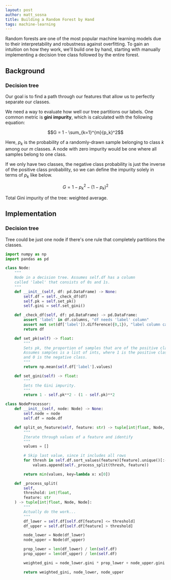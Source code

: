 ```yaml
---
layout: post
author: matt_sosna
title: Building a Random Forest by Hand
tags: machine-learning
---
```


Random forests are one of the most popular machine learning models due to their interpretability and robustness against overfitting. To gain an intuition on how they work, we'll build one by hand, starting with manually implementing a decision tree class followed by the entire forest.

## Background
### Decision tree
Our goal is to find a path through our features that allow us to perfectly separate our classes.

We need a way to evaluate how well our tree partitions our labels. One common metric is **gini impurity**, which is calculated with the following equation:

$$G = 1 - \sum_{k=1}^{m}{p_k}^2$$

Here, $p_k$ is the probability of a randomly-drawn sample belonging to class $k$ among our $m$ classes. A node with zero impurity would be one where all samples belong to one class.

If we only have two classes, the negative class probability is just the inverse of the positive class probability, so we can define the impurity solely in terms of $p_k$ like below.

$$G = 1 - {p_k}^2 - (1-p_k)^2$$

Total Gini impurity of the tree: weighted average.

## Implementation
### Decision tree

Tree could be just one node if there's one rule that completely partitions the classes.

```python
import numpy as np
import pandas as pd

class Node:
    """
    Node in a decision tree. Assumes self.df has a column
    called 'label' that consists of 0s and 1s.
    """
    def __init__(self, df: pd.DataFrame) -> None:
        self.df = self._check_df(df)
        self.pk = self.set_pk()
        self.gini = self.set_gini()

    def _check_df(self, df: pd.DataFrame) -> pd.DataFrame:
        assert 'label' in df.columns, "df needs 'label' column"
        assert not set(df['label']).difference({0,1}), "label column cannot have values besides {0,1}"
        return df

    def set_pk(self) -> float:
        """
        Sets pk, the proportion of samples that are of the positive class.
        Assumes samples is a list of ints, where 1 is the positive class
        and 0 is the negative class.
        """
        return np.mean(self.df['label'].values)

    def set_gini(self) -> float:
        """
        Sets the Gini impurity.
        """
        return 1 - self.pk**2 - (1 - self.pk)**2

class NodeProcessor:
    def __init__(self, node: Node) -> None:
        self.node = node
        self.df = node.df

    def split_on_feature(self, feature: str) -> tuple[int|float, Node, Node]:
        """
        Iterate through values of a feature and identify
        """
        values = []

        # Skip last value, since it includes all rows
        for thresh in self.df.sort_values(feature)[feature].unique()[:-1]:
            values.append(self._process_split(thresh, feature))

        return min(values, key=lambda x: x[0])

    def _process_split(
        self,
        threshold: int|float,
        feature: str
    ) -> tuple[int|float, Node, Node]:
        """
        Actually do the work...
        """
        df_lower = self.df[self.df[feature] <= threshold]
        df_upper = self.df[self.df[feature] > threshold]

        node_lower = Node(df_lower)
        node_upper = Node(df_upper)

        prop_lower = len(df_lower) / len(self.df)
        prop_upper = len(df_upper) / len(self.df)

        weighted_gini = node_lower.gini * prop_lower + node_upper.gini * prop_upper

        return weighted_gini, node_lower, node_upper
```
